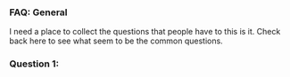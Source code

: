 ### FAQ: General

I need a place to collect the questions that people have to this is it. Check back here to see what seem to be the common questions.

### Question 1: 